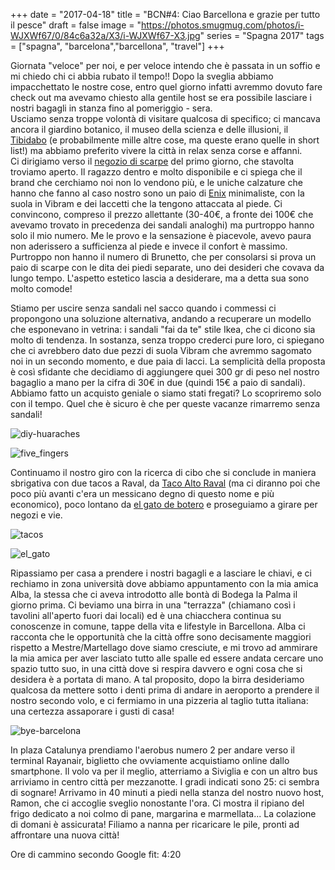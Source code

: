+++
date = "2017-04-18"
title = "BCN#4: Ciao Barcellona e grazie per tutto il pesce"
draft = false
image = "https://photos.smugmug.com/photos/i-WJXWf67/0/84c6a32a/X3/i-WJXWf67-X3.jpg"
series = "Spagna 2017"
tags = ["spagna", "barcelona","barcellona", "travel"]
+++

Giornata "veloce" per noi, e per veloce intendo che è passata in un soffio e mi chiedo chi ci abbia rubato il tempo!! 
Dopo la sveglia abbiamo impacchettato le nostre cose, entro quel giorno infatti avremmo dovuto fare check out ma avevamo 
chiesto alla gentile host se era possibile lasciare i nostri bagagli in stanza fino al pomeriggio - sera.    
Usciamo senza troppe volontà di visitare qualcosa di specifico; ci mancava ancora il giardino botanico, il museo della 
scienza e delle illusioni, il [Tibidabo](https://en.m.wikipedia.org/wiki/Tibidabo) (e probabilmente mille altre cose, 
ma queste erano quelle in short list!) ma abbiamo preferito vivere la città in relax senza corse e affanni.    
Ci dirigiamo verso il [negozio di scarpe](https://os2o.com/) del primo giorno, che stavolta troviamo aperto. 
Il ragazzo dentro e molto disponibile 
e ci spiega che il brand che cerchiamo noi non lo vendono più, e le uniche calzature che hanno che fanno al caso nostro 
sono un paio di [Enix](http://www.enixsandals.com/) minimaliste, con la suola in Vibram e dei laccetti che la tengono attaccata al piede. 
Ci convincono, compreso il prezzo allettante (30-40€, a fronte dei 100€ che avevamo trovato in precedenza dei sandali analoghi) 
ma purtroppo hanno solo il mio numero. Me le provo e la sensazione è piacevole, avevo paura non aderissero a sufficienza 
al piede e invece il confort è massimo. Purtroppo non hanno il numero di Brunetto, che per consolarsi si prova un paio di scarpe con le dita dei piedi
separate, uno dei desideri che covava da lungo tempo. L'aspetto estetico lascia a desiderare, ma a detta sua sono molto comode!

Stiamo per uscire senza sandali nel sacco quando i commessi ci propongono una soluzione alternativa, andando a recuperare un modello
che esponevano in vetrina: i sandali "fai da te" stile Ikea, che ci dicono sia molto di tendenza. In sostanza, senza troppo crederci pure loro, 
ci spiegano che ci avrebbero dato due pezzi di suola Vibram che avremmo sagomato noi in un secondo momento, e due paia di lacci. 
La semplicità della proposta è così sfidante che decidiamo di aggiungere quei 300 gr di peso nel nostro bagaglio a mano per la cifra di 30€ in due 
(quindi 15€ a paio di sandali). 
Abbiamo fatto un acquisto geniale o siamo stati fregati? Lo scopriremo solo con il tempo. Quel che è sicuro è che per queste vacanze rimarremo senza sandali! 

![diy-huaraches](/images/barcellona2017/Screenshot_2017-05-01-16-05-22.png)

![five_fingers](/images/barcellona2017/IMG_20170418_124818-01.jpeg)

Continuamo il nostro giro con la ricerca di cibo che si conclude in maniera sbrigativa con due tacos a Raval, 
da [Taco Alto Raval](http://tacoalto.es/) (ma ci diranno poi che poco più avanti c'era un messicano degno di questo nome 
e più economico), poco lontano da [el gato de botero](http://www.barcelonaturisme.com/wv3/en/page/1226/cat-fernando-botero.html) 
e proseguiamo a girare per negozi e vie. 

![tacos](/images/barcellona2017/IMG_20170501_161738.jpg)

![el_gato](/images/barcellona2017/20170417200646_IMG_3547-01.jpeg)

Ripassiamo per casa a prendere i nostri bagagli e a lasciare le chiavi, e ci rechiamo
in zona università dove abbiamo appuntamento con la mia amica Alba, la stessa che ci aveva introdotto alle bontà di Bodega la Palma il giorno prima. 
Ci beviamo una birra in una "terrazza" (chiamano così i tavolini all'aperto fuori dai locali) ed è una chiacchera continua 
su conoscenze in comune, tappe della vita e lifestyle in Barcellona. Alba ci racconta che le opportunità che la città offre sono decisamente 
maggiori rispetto a Mestre/Martellago dove siamo cresciute, e mi trovo ad ammirare la mia amica per aver lasciato tutto alle spalle ed essere andata 
cercare uno spazio tutto suo, in una città dove si respira davvero e ogni cosa che si desidera è a portata di mano. A tal proposito, 
dopo la birra desideriamo qualcosa da mettere sotto i denti prima di andare in aeroporto a prendere il nostro secondo volo, 
e ci fermiamo in una pizzeria al taglio tutta italiana: una certezza assaporare i gusti di casa! 

![bye-barcelona](/images/barcellona2017/20170418192129_IMG_3580-01.jpeg)

In plaza Catalunya prendiamo l'aerobus numero 2 per andare verso il terminal Rayanair, biglietto che ovviamente acquistiamo online dallo smartphone. 
Il volo va per il meglio, atterriamo a Siviglia e con un altro bus arriviamo in centro città per mezzanotte. I gradi indicati 
sono 25: ci sembra di sognare! 
Arrivamo in 40 minuti a piedi nella stanza del nostro nuovo host, Ramon, che ci accoglie sveglio nonostante l'ora. 
Ci mostra il ripiano del frigo dedicato a noi colmo di pane, margarina e marmellata... La colazione di domani è assicurata! 
Filiamo a nanna per ricaricare le pile, pronti ad affrontare una nuova città!    

Ore di cammino secondo Google fit: 4:20

